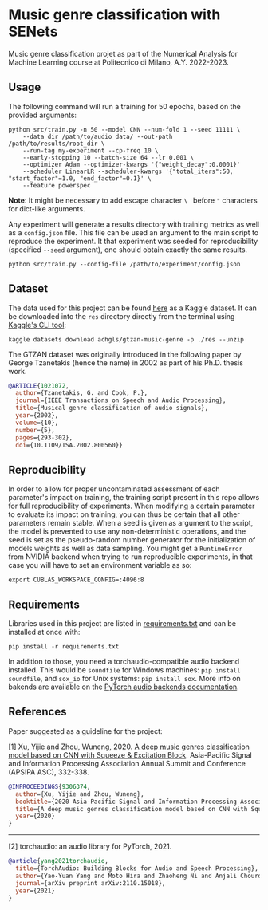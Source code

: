 Music genre classification with SENets
========================================
Music genre classification projet as part of the Numerical Analysis for Machine Learning course at Politecnico di Milano, A.Y. 2022-2023.
 
Usage
-----
The following command will run a training for 50 epochs, based on the provided arguments:
```console
python src/train.py -n 50 --model CNN --num-fold 1 --seed 11111 \
	--data_dir /path/to/audio_data/ --out-path /path/to/results/root_dir \
	--run-tag my-experiment --cp-freq 10 \
	--early-stopping 10 --batch-size 64 --lr 0.001 \
	--optimizer Adam --optimizer-kwargs '{"weight_decay":0.0001}'
	--scheduler LinearLR --scheduler-kwargs '{"total_iters":50, "start_factor"=1.0, "end_factor"=0.1}' \
	--feature powerspec
```
**Note**: It might be necessary to add escape character `\ ` before `"` characters for dict-like
arguments.

Any experiment will generate a results directory with training metrics as well as a `config.json`
file. This file can be used an argument to the main script to reproduce the experiment.
It that experiment was seeded for reproducibility (specified `--seed` argument),
one should obtain exactly the same results.
```console
python src/train.py --config-file /path/to/experiment/config.json
```

Dataset
-------
The data used for this project can be found
[here](https://www.kaggle.com/datasets/achgls/gtzan-music-genre) 
as a Kaggle dataset. It can be downloaded into the `res` directory
directly from the terminal using
[Kaggle's CLI tool](https://www.kaggle.com/docs/api):
```console
kaggle datasets download achgls/gtzan-music-genre -p ./res --unzip
```
The GTZAN dataset was originally introduced in the following paper by George Tzanetakis (hence
the name) in 2002 as part of his Ph.D. thesis work.
```bibtex
@ARTICLE{1021072,
  author={Tzanetakis, G. and Cook, P.},
  journal={IEEE Transactions on Speech and Audio Processing}, 
  title={Musical genre classification of audio signals}, 
  year={2002},
  volume={10},
  number={5},
  pages={293-302},
  doi={10.1109/TSA.2002.800560}}
```


Reproducibility
---------------
In order to allow for proper uncontaminated assessment of each parameter's impact
on training, the training script present in this repo allows for full reproducibility of experiments.
When modifying a certain parameter to evaluate its impact on training, you can thus be certain
that all other parameters remain stable.
When a seed is given as argument to the script, the model is prevented to use any
non-deterministic operations, and the seed is set as the pseudo-random
number generator for the initialization of models weights as well as data sampling.
You might get a `RuntimeError` from NVIDIA backend when trying to run
reproducible experiments, in that case you will have to set an environment variable as so:
```console
export CUBLAS_WORKSPACE_CONFIG=:4096:8
```

Requirements
------------
Libraries used in this project are listed in [requirements.txt](requirements.txt) and
can be installed at once with:
```console
pip install -r requirements.txt
```
In addition to those,
you need a torchaudio-compatible audio backend installed. This would be `soundfile`
for Windows machines: `pip install soundfile`, and `sox_io` for Unix systems:
`pip install sox`. More info on bakends are available
on the [PyTorch audio backends documentation](https://pytorch.org/audio/stable/backend.html).

References
-----------
Paper suggested as a guideline for the project:

<a id="1">[1]</a> 
Xu, Yijie and Zhou, Wuneng, 2020.
[A deep music genres classification model based on CNN with Squeeze & Excitation Block](https://ieeexplore.ieee.org/document/9306374).
Asia-Pacific Signal and Information Processing Association Annual Summit and Conference (APSIPA ASC), 332-338.
```bibtex
@INPROCEEDINGS{9306374,
  author={Xu, Yijie and Zhou, Wuneng},
  booktitle={2020 Asia-Pacific Signal and Information Processing Association Annual Summit and Conference (APSIPA ASC)}, 
  title={A deep music genres classification model based on CNN with Squeeze & Excitation Block}, 
  year={2020}
}
```
----------

<a id="2">[2]</a> 
torchaudio: an audio library for PyTorch, 2021.
```bibtex
@article{yang2021torchaudio,
  title={TorchAudio: Building Blocks for Audio and Speech Processing},
  author={Yao-Yuan Yang and Moto Hira and Zhaoheng Ni and Anjali Chourdia and Artyom Astafurov and Caroline Chen and Ching-Feng Yeh and Christian Puhrsch and David Pollack and Dmitriy Genzel and Donny Greenberg and Edward Z. Yang and Jason Lian and Jay Mahadeokar and Jeff Hwang and Ji Chen and Peter Goldsborough and Prabhat Roy and Sean Narenthiran and Shinji Watanabe and Soumith Chintala and Vincent Quenneville-Bélair and Yangyang Shi},
  journal={arXiv preprint arXiv:2110.15018},
  year={2021}
}
```

[//]: # (<a id="3">[3]</a> )

[//]: # (torchvision: computer vision in PyTorch, 2016.)

[//]: # (```bibtex)

[//]: # (@software{TorchVision_maintainers_and_contributors_TorchVision_PyTorch_s_Computer_2016,)

[//]: # (    author = {TorchVision maintainers and contributors},)

[//]: # (    license = {BSD-3-Clause},)

[//]: # (    month = nov,)

[//]: # (    title = {{TorchVision: PyTorch's Computer Vision library}},)

[//]: # (    url = {https://github.com/pytorch/vision},)

[//]: # (    year = {2016})

[//]: # (})

[//]: # (```)